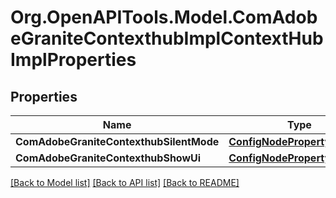 # Org.OpenAPITools.Model.ComAdobeGraniteContexthubImplContextHubImplProperties
## Properties

Name | Type | Description | Notes
------------ | ------------- | ------------- | -------------
**ComAdobeGraniteContexthubSilentMode** | [**ConfigNodePropertyBoolean**](ConfigNodePropertyBoolean.md) |  | [optional] 
**ComAdobeGraniteContexthubShowUi** | [**ConfigNodePropertyBoolean**](ConfigNodePropertyBoolean.md) |  | [optional] 

[[Back to Model list]](../README.md#documentation-for-models) [[Back to API list]](../README.md#documentation-for-api-endpoints) [[Back to README]](../README.md)

